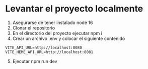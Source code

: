 # Levantar el proyecto localmente 
1. Asegurarse de tener instalado node 16
2. Clonar el repositorio
3. En el directorio del proyecto ejecutar npm i
4. Crear un archivo .env y colocar el siguiente contenido
```
VITE_API_URL=http://localhost:8080
VITE_HEME_API_URL=http://localhost:8081
```
5. Ejecutar npm run dev
